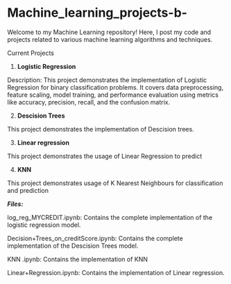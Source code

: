 # Machine_learning_projects-b-
Welcome to my Machine Learning repository! Here, I post my code and projects related to various machine learning algorithms and techniques.

Current Projects
1. **Logistic Regression**

Description: This project demonstrates the implementation of Logistic Regression for binary classification problems. It covers data preprocessing, feature scaling, model training, and performance evaluation using metrics like accuracy, precision, recall, and the confusion matrix.

2. **Descision Trees**
   
This project demonstrates the implementation of Descision trees.

3.  **Linear regression**

This project demonstrates the usage of Linear Regression to predict


4. **KNN**

This project demonstrates usage of K Nearest Neighbours for classification and prediction


***Files:***

log_reg_MYCREDIT.ipynb:   Contains the complete implementation of the logistic regression model.

Decision+Trees_on_creditScore.ipynb:   Contains the complete implementation of the Descision Trees model.

KNN .ipynb:   Contains the implementation of KNN

Linear+Regression.ipynb:   Contains the implementation of Linear regression.

